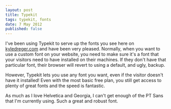 ```yaml
---
layout: post
title: Typekit
tags: typekit, fonts
date: 7 May 2012
published: false
---
```


I've been using Typekit to serve up the fonts you see here on [kyledreger.com](http://kyledreger.com) and have been very pleased. Normally, when you want to use a custom font on your website, you need to make sure it's a font that your visitors need to have installed on their machines. If they don't have that particular font, their browser will revert to using a default, and ugly, backup. 

However, Typekit lets you use any font you want, even if the visitor doesn't have it installed! Even with the most basic free plan, you still get access to plenty of great fonts and the speed is fantastic. 

As much as I love Helvetica and Georgia, I can't get enough of the PT Sans that I'm currently using. Such a great and robust font. 